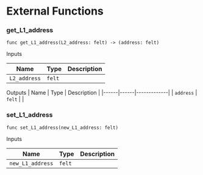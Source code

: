 # External Functions

### get_L1_address

`func get_L1_address(L2_address: felt) -> (address: felt)`


Inputs

| Name | Type | Description |
|------|------|-------------|
| `L2_address` | `felt` |  |

Outputs
| Name | Type | Description |
|------|------|-------------|
| `address` | `felt` |  |

### set_L1_address

`func set_L1_address(new_L1_address: felt)`


Inputs

| Name | Type | Description |
|------|------|-------------|
| `new_L1_address` | `felt` |  |

